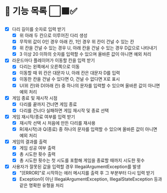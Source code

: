 # 📌 기능 목록 ⬜🟩✅

- [X] 다리 길이를 숫자로 입력 받기
  - [X] 위 아래 두 칸으로 이루어진 다리 생성
  - [X] 무작위 값이 0인 경우 아래 칸, 1인 경우 위 칸이 건널 수 있는 칸
  - [X] 위 칸을 건널 수 있는 경우 U, 아래 칸을 건널 수 있는 경우 D값으로 나타내기
  - [X] 3 이상 20 이하의 숫자를 입력할 수 있으며 올바른 값이 아니면 예외 처리
- [X] 라운드마다 플레이어가 이동할 칸을 입력 받기
  - [X] 다리는 왼쪽에서 오른쪽으로 이동
  - [X] 이동할 때 위 칸은 대문자 U, 아래 칸은 대문자 D를 입력
  - [X] 이동한 칸을 건널 수 있다면 O, 건널 수 없다면 X로 표시
  - [X] U(위 칸)와 D(아래 칸) 중 하나의 문자를 입력할 수 있으며 올바른 값이 아니면 예외 처리
- [X] 게임 종료 및 재시작 시점
  - [X] 다리를 끝까지 건너면 게임 종료
  - [X] 다리를 건너다 실패하면 게임 재시작 및 종료 선택
- [X] 게임 재시작/종료 여부를 입력 받기
  - [X] 재시작 선택 시 처음에 만든 다리를 재사용
  - [X] R(재시작)과 Q(종료) 중 하나의 문자를 입력할 수 있으며 올바른 값이 아니면 예외 처리
- [X] 게임의 결과를 출력
  - [X] 게임 성공 여부 출력
  - [X] 총 시도한 횟수 출력
  - [X] 총 시도한 횟수는 첫 시도를 포함해 게임을 종료할 때까지 시도한 횟수
- [X] 사용자가 잘못된 값을 입력할 경우 IllegalArgumentException를 발생
  - [X] "[ERROR]"로 시작하는 에러 메시지를 출력 후 그 부분부터 다시 입력 받기
  - [X] Exception이 아닌 IllegalArgumentException, IllegalStateException 등과 같은 명확한 유형을 처리
